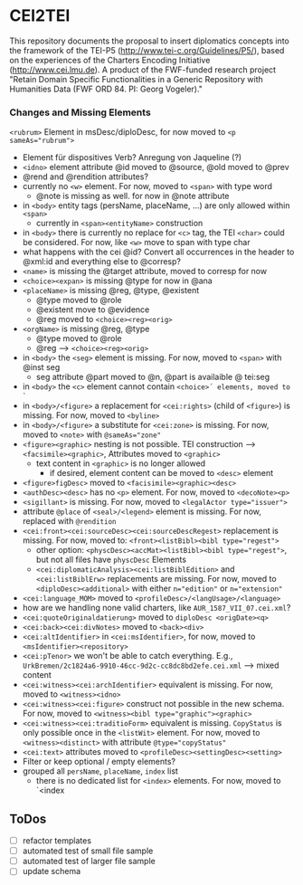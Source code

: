 # CEI2TEI
This repository documents the proposal to insert diplomatics concepts into the framework of the TEI-P5 (http://www.tei-c.org/Guidelines/P5/), based on the experiences of the Charters Encoding Initiative (http://www.cei.lmu.de).
A product of the FWF-funded research project "Retain Domain Specific Functionalities in a Generic Repository with Humanities Data (FWF ORD 84. PI: Georg Vogeler)."

### Changes and Missing Elements
`<rubrum>` Element in msDesc/diploDesc, for now moved to `<p sameAs="rubrum">`
- Element für dispositives Verb? Anregung von Jaqueline (?)
- `<idno>` element attribute @id moved to @source, @old moved to @prev
- @rend and @rendition attributes?
- currently no `<w>` element. For now, moved to `<span>` with type word
    - @note is missing as well. for now in @note attribute
- in `<body>` entity tags (persName, placeName, ...) are only allowed within `<span>`
    - currently in `<span><entityName>` construction
- in `<body>` there is currently no replace for `<c>` tag, the TEI `<char>` could be considered. For now, like `<w>` move to span with type char
- what happens with the cei @id? Convert all occurrences in the header to @xml:id and everything else to @corresp?
- `<name>` is missing the @target attribute, moved to corresp for now
- `<choice><expan>` is missing @type for now in @ana
- `<placeName>` is missing @reg, @type, @existent
    - @type moved to @role
    - @existent move to @evidence
    - @reg moved to `<choice><reg><orig>`
- `<orgName>` is missing @reg, @type
    - @type moved to @role
    - @reg --> `<choice><reg><orig>`
- in `<body>` the `<seg>` element is missing. For now, moved to `<span>` with @inst seg
    - seg attribute @part moved to @n, @part is availaible @ tei:seg
- in `<body>` the `<c>` element cannot contain `<choice>´ elements, moved to `<span type="char">`
- in `<body>/<figure>` a replacement for `<cei:rights>` (child of `<figure>`) is missing. For now, moved to `<byline>`
- in `<body>/<figure>` a substitute for `<cei:zone>` is missing. For now, moved to `<note>` with `@sameAs="zone"`
- `<figure><graphic>` nesting is not possible. TEI construction --> `<facsimile><graphic>`, Attributes moved to `<graphic>`
    - text content in `<graphic>` is no longer allowed
        - if desired, element content can be moved to `<desc>` element
- `<figure>figDesc>` moved to `<facisimile><graphic><desc>`
- `<authDesc><desc>` has no `<p>` element. For now, moved to `<decoNote><p>`
- `<sigillant>` is missing. For now, moved to `<legalActor type="issuer">`
- attribute `@place` of `<seal>/<legend>` element is missing. For now, replaced with `@rendition`
- `<cei:front><cei:sourceDesc><cei:sourceDescRegest>` replacement is missing. For now, moved to: `<front><listBibl><bibl type="regest">`
    - other option: `<physcDesc><accMat><listBibl><bibl type="regest">`, but not all files have `physcDesc` Elements
    - `<cei:diplomaticAnalysis><cei:listBiblEdition>` and `<cei:listBiblErw>` replacements are missing. For now, moved to `<diploDesc><additional>` with either `n="edition"` or `n="extension"`
- `<cei:language_MOM>` moved to `<profileDesc>/<langUsage>/<language>`
- how are we handling none valid charters, like `AUR_1587_VII_07.cei.xml`?
- `<cei:quoteOriginaldatierung>` moved to `diploDesc <origDate><q>`
- `<cei:back><cei:divNotes>` moved to `<back><div>`
- `<cei:altIdentifier>` in `<cei:msIdentifier>`, for now, moved to `<msIdentifier><repository>`
- `<cei:pTenor>` we won't be able to catch everything. E.g., `UrkBremen/2c1824a6-9910-46cc-9d2c-cc8dc8bd2efe.cei.xml` --> mixed content
- `<cei:witness><cei:archIdentifier>` equivalent is missing. For now, moved to `<witness><idno>`
- `<cei:witness><cei:figure>` construct not possible in the new schema. For now, moved to `<witness><bibl type="graphic"><graphic>`
- `<cei:witness><cei:traditioForm>` equivalent is missing. `CopyStatus` is only possible once in the `<listWit>` element. For now, moved to `<witness><distinct>` with attribute `@type="copyStatus"`
- `<cei:text>` attributes moved to `<profileDesc><settingDesc><setting>`
- Filter or keep optional / empty elements?
- grouped all `persName`, `placeName`, `index` list
    - there is no dedicated list for `<index>` elements. For now, moved to `<list type="index"><item><index


## ToDos
- [ ] refactor templates
- [ ] automated test of small file sample
- [ ] automated test of larger file sample
- [ ] update schema